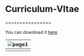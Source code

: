 # Curriculum-VItae
================

You can download it [here](https://github.com/fernandes-stephane/Curriculum-VItae/raw/main/src/cv.pdf). 


| ![page1](readme/images/page1.jpg) |
| --------------------------------- |
|                                   |
